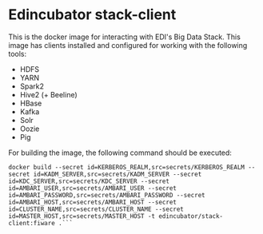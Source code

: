 # Edincubator stack-client

This is the docker image for interacting with EDI's Big Data Stack. This image
has clients installed and configured for working with the following tools:

* HDFS
* YARN
* Spark2
* Hive2 (+ Beeline)
* HBase
* Kafka
* Solr
* Oozie
* Pig

For building the image, the following command should be executed:
```
docker build --secret id=KERBEROS_REALM,src=secrets/KERBEROS_REALM --secret id=KADM_SERVER,src=secrets/KADM_SERVER --secret id=KDC_SERVER,src=secrets/KDC_SERVER --secret id=AMBARI_USER,src=secrets/AMBARI_USER --secret id=AMBARI_PASSWORD,src=secrets/AMBARI_PASSWORD --secret id=AMBARI_HOST,src=secrets/AMBARI_HOST --secret id=CLUSTER_NAME,src=secrets/CLUSTER_NAME --secret id=MASTER_HOST,src=secrets/MASTER_HOST -t edincubator/stack-client:fiware .```
